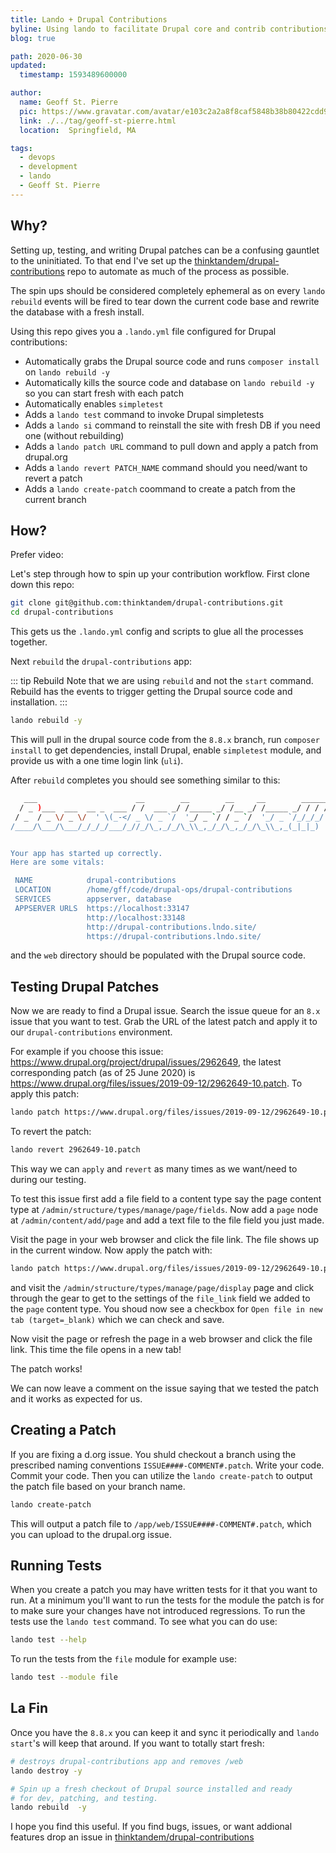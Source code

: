 ```yaml
---
title: Lando + Drupal Contributions
byline: Using lando to facilitate Drupal core and contrib contributions of code, testing, and reviews.
blog: true

path: 2020-06-30
updated:
  timestamp: 1593489600000

author:
  name: Geoff St. Pierre
  pic: https://www.gravatar.com/avatar/e103c2a2a8f8caf5848b38b80422cdd9
  link: ./../tag/geoff-st-pierre.html
  location:  Springfield, MA

tags:
  - devops
  - development
  - lando
  - Geoff St. Pierre
---
```


## Why?

Setting up, testing, and writing Drupal patches can be a confusing gauntlet to the uninitiated. To that end
I've set up the [thinktandem/drupal-contributions](https://github.com/thinktandem/drupal-contributions) repo to automate
as much of the process as possible.

The spin ups should be considered completely ephemeral as on every `lando rebuild` events will be fired to tear down
the current code base and rewrite the database with a fresh install.

Using this repo gives you a `.lando.yml` file configured for Drupal contributions:

* Automatically grabs the Drupal source code and runs `composer install` on `lando rebuild -y`
* Automatically kills the source code and database on `lando rebuild -y` so you can start fresh with each patch
* Automatically enables `simpletest`
* Adds a `lando test` command to invoke Drupal simpletests
* Adds a `lando si` command to reinstall the site with fresh DB if you need one (without rebuilding)
* Adds a `lando patch URL` command to pull down and apply a patch from drupal.org
* Adds a `lando revert PATCH_NAME` command should you need/want to revert a patch
* Adds a `lando create-patch` coommand to create a patch from the current branch

## How?

Prefer video:
<YouTube url="https://www.youtube.com/embed/vVpKCQZKNtM?feature=youtu.be&start=589" />

Let's step through how to spin up your contribution workflow. First clone down this repo:

```bash
git clone git@github.com:thinktandem/drupal-contributions.git
cd drupal-contributions
```

This gets us the `.lando.yml` config and scripts to glue all the processes together.

Next `rebuild` the `drupal-contributions` app:

::: tip Rebuild
Note that we are using `rebuild` and not the `start` command. Rebuild has the events
to trigger getting the Drupal source code and installation.
:::

```bash
lando rebuild -y
```

This will pull in the drupal source code from the `8.8.x` branch, run `composer install` to get dependencies, install Drupal, enable `simpletest` module, and provide us with a one time login link (`uli`).

After `rebuild` completes you should see something similar to this:

```bash
   ___                      __        __        __     __        ______
  / _ )___  ___  __ _  ___ / /  ___ _/ /_____ _/ /__ _/ /_____ _/ / / /
 / _  / _ \/ _ \/  ' \(_-</ _ \/ _ `/  '_/ _ `/ / _ `/  '_/ _ `/_/_/_/
/____/\___/\___/_/_/_/___/_//_/\_,_/_/\_\\_,_/_/\_,_/_/\_\\_,_(_|_|_)


Your app has started up correctly.
Here are some vitals:

 NAME            drupal-contributions
 LOCATION        /home/gff/code/drupal-ops/drupal-contributions
 SERVICES        appserver, database
 APPSERVER URLS  https://localhost:33147
                 http://localhost:33148
                 http://drupal-contributions.lndo.site/
                 https://drupal-contributions.lndo.site/
```

and the `web` directory should be populated with the Drupal source code.

## Testing Drupal Patches

Now we are ready to find a Drupal issue. Search the issue queue for an `8.x` issue that you want to test. Grab the URL of the latest patch and apply it to our `drupal-contributions` environment.

For example if you choose this issue: https://www.drupal.org/project/drupal/issues/2962649, the latest corresponding patch (as of 25 June 2020) is https://www.drupal.org/files/issues/2019-09-12/2962649-10.patch. To apply this patch:

```bash
lando patch https://www.drupal.org/files/issues/2019-09-12/2962649-10.patch
```

To revert the patch:

```bash
lando revert 2962649-10.patch
```

This way we can `apply` and `revert` as many times as we want/need to during our testing.

To test this issue first add a file field to a content type say the page content type at `/admin/structure/types/manage/page/fields`. Now add a `page` node at `/admin/content/add/page` and add a text file to the file field you just made.

Visit the page in your web browser and click the file link. The file shows up in the current window. Now apply the patch with:

```bash
lando patch https://www.drupal.org/files/issues/2019-09-12/2962649-10.patch
```

and visit the `/admin/structure/types/manage/page/display` page and click through the gear to get to the settings of the `file_link` field we added to the `page` content type. You shoud now see a checkbox for `Open file in new tab (target=_blank)` which we can check and save.

Now visit the page or refresh the page in a web browser and click the file link. This time the file opens in a new tab!

The patch works!

We can now leave a comment on the issue saying that we tested the patch and it works as expected for us.

## Creating a Patch

If you are fixing a d.org issue. You shuld checkout a branch using the prescribed naming conventions `ISSUE####-COMMENT#.patch`. Write your code. Commit your code. Then you can utilize the `lando create-patch` to output the patch file based on your branch name.

```bash
lando create-patch
```

This will output a patch file to `/app/web/ISSUE####-COMMENT#.patch`, which you can upload to the drupal.org issue.

## Running Tests

When you create a patch you may have written tests for it that you want to run. At a minimum you'll want to run the tests for the module the patch is for to make sure your changes have not introduced regressions.  To run the tests use the `lando test` command. To see what you can do use:

```bash
lando test --help
```

To run the tests from the `file` module for example use:

```bash
lando test --module file
```

## La Fin

Once you have the `8.8.x` you can keep it and sync it periodically and `lando start`'s will keep that around. If you want to totally start fresh:

```bash
# destroys drupal-contributions app and removes /web
lando destroy -y

# Spin up a fresh checkout of Drupal source installed and ready
# for dev, patching, and testing.
lando rebuild  -y
```

I hope you find this useful. If you find bugs, issues, or want addional features drop an issue in [thinktandem/drupal-contributions](https://github.com/thinktandem/drupal-contributions)
